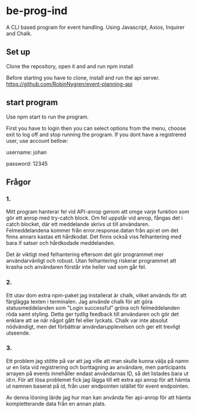 # be-prog-ind

A CLI based program for event handling.
Using Javascript, Axios, Inquirer and Chalk.

## Set up

Clone the repository, open it and and run npm install

Before starting you have to clone, install and run the api server.
https://github.com/RobinNygren/event-planning-api

## start program

Use npm start to run the program.

First you have to login then you can select options from the menu, choose exit to log off and stop running the program.
If you dont have a registrered user, use account bellow:

username: johan

password: 12345

## Frågor

### 1.

Mitt program hanterar fel vid API-anrop genom att omge varje funktion som gör ett anrop med try-catch block. Om fel uppstår vid anrop, fångas det i catch blocket, där ett meddelande skrivs ut till användaren. Felmeddelandena kommer från error.response.datan från api:et om det finns annars kastas ett hårdkodat. Det finns också viss felhantering med bara if satser och hårdkodade meddelanden.

Det är viktigt med felhantering eftersom det gör programmet mer användarvänligt och robust. Utan felhantering riskerar programmet att krasha och användaren förstår inte heller vad som går fel.

### 2.

Ett utav dom extra npm-paket jag installerat är chalk, vilket används för att färglägga texten i terminalen. Jag använde chalk för att göra statusmeddelanden som "Login successful" gröna och felmeddelanden röda samt styling. Detta ger tydlig feedback till användaren och gör det enklare att se när något gått fel eller lyckats. Chalk var inte absolut nödvändigt, men det förbättrar användarupplevelsen och ger ett trevligt utseende.

### 3.

Ett problem jag stötte på var att jag ville att man skulle kunna välja på namn ur en lista vid registrering och borttagning av användare, men participants arrayen på events innehåller endast användarnas ID, så det listades bara ut id:n.
För att lösa problemet fick jag lägga till ett extra api anrop för att hämta ut namnen baserat på id, från user endpointen istället för event endpointen.

Av denna lösning lärde jag hur man kan använda fler api-anrop för att hämta kompletterande data från en annan plats.
